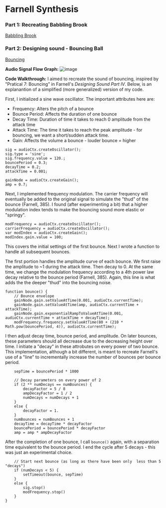 # Farnell Synthesis

### Part 1: Recreating Babbling Brook
[Babbling Brook](https://lkc2140.github.io/farnell-synthesis/babbling_brook.html)

### Part 2: Designing sound - Bouncing Ball
[Bouncing](https://lkc2140.github.io/farnell-synthesis/bounce.html)

**Audio Signal Flow Graph:**
![image](https://github.com/lkc2140/farnell-synthesis/assets/123655927/a5fb31e0-a2d6-4340-8d97-c8edcb7e9e88)

**Code Walkthrough:**
I aimed to recreate the sound of bouncing, inspired by "Pratical 7: Bouncing" in Farnell's *Designing Sound Part IV*.
Below, is an explanantion of a simplified (more generalized) version of my code.

First, I initialized a sine wave oscillator. The important attributes here are:
- Frequency: Alters the pitch of a bounce
- Bounce Period: Affects the duration of one bounce
- Decay Time: Duration of time it takes to reach 0 amplitude from the attack time
- Attack Time: The time it takes to reach the peak amplitude - for bouncing, we want a short/sudden attack time.
- Gain: Affects the volume a bounce - louder bounce = higher

```
sig = audioCtx.createOscillator();
sig.type = 'sine';   
sig.frequency.value = 120.; 
bouncePeriod = 0.3;
decayTime = 0.2;
attackTime = 0.001;

gainNode = audioCtx.createGain();
amp = 0.7;
```

Next, I implemented frequency modulation. The carrier frequency will eventually be added to the original signal to simulate the "thud" of the bounce (Farnell, 385). I found (after experimenting a bit) that a higher modulation index tends to make the bouncing sound more elastic or "springy".
```
modFrequency = audioCtx.createOscillator();
carrierFrequency = audioCtx.createOscillator();
var modIndex = audioCtx.createGain();
modIndex.gain.value = 100;
```
This covers the initial settings of the first bounce. Next I wrote a function to handle all subsequent bounces.

The first portion handles the amplitude curve of each bounce. We first raise the amplitude to ~1 during the attack time. Then decay to 0.
At the same time, we change the modulation frequency according to a 4th power law decay relative to the bounce period (Farnell, 385). Again, this line is what adds the the deeper "thud" into the bouncing noise.
```
function bounce() {
    // Bounce envelope
    gainNode.gain.setValueAtTime(0.001, audioCtx.currentTime);
    gainNode.gain.setValueAtTime(amp, audioCtx.currentTime + attackTime); 
    gainNode.gain.exponentialRampToValueAtTime(0.001, audioCtx.currentTime + attackTime + decayTime);
    modFrequency.frequency.setValueAtTime(80 + (210 * Math.pow(bouncePeriod, 4)), audioCtx.currentTime);
```
I then adjust decay time, bounce period, and amplitude. On later bounces, these parameters should all decrease due to the decreasing height over time. I initiate a "decay" in these attrobutes on every power of two bounce. This implementation, although a bit different, is meant to recreate Farnell's use of a "line" to incrementally increase the number of bounces per bounce period. 
```
    sepTime = bouncePeriod * 1000

    // Decay parameters on every power of 2
    if (2 ** numDecays == numBounces) {
        decayFactor = 5 / 8
        ampDecayFactor = 1 / 2
        numDecays = numDecays + 1
    }
    else {
        decayFactor = 1.
    }
    numBounces = numBounces + 1
    decayTime = decayTime * decayFactor
    bouncePeriod = bouncePeriod * decayFactor
    amp = amp * ampDecayFactor
```
After the completion of one bounce, I call ```bounce()``` again, with a separation time equivalent to the bounce period. I end the cycle after 5 decays - this was just an experimental choice. 
```
    // Start next bounce (as long as there have been only  less than 5 "decays")
    if (numDecays < 5) {
        setTimeout(bounce, sepTime)
    }
    else {
        sig.stop()
        modFrequency.stop()
    }
}
```
